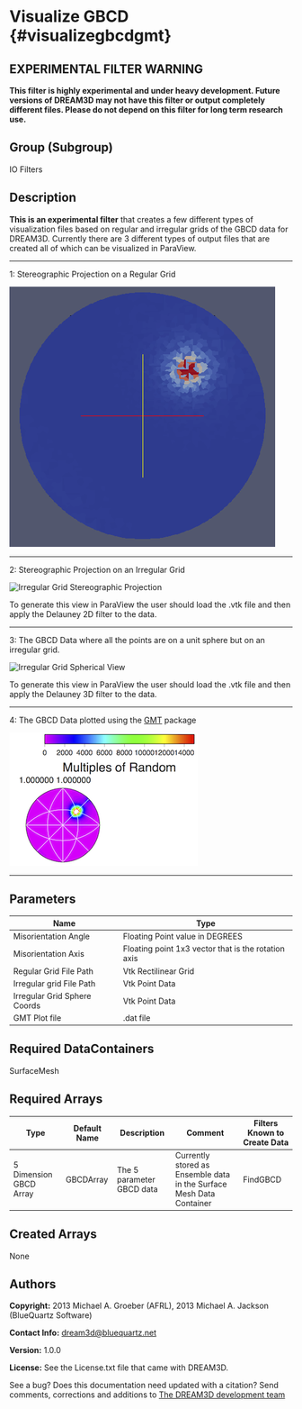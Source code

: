 Visualize GBCD {#visualizegbcdgmt}
======

## EXPERIMENTAL FILTER WARNING ##

__This filter is highly experimental and under heavy development. Future versions of DREAM3D may not have this filter or output completely different files. Please do not depend on this filter for long term research use.__

## Group (Subgroup) ##
IO Filters

## Description ##

**This is an experimental filter** that creates a few different types of visualization files based on regular and irregular grids of the GBCD data for DREAM3D. Currently there are 3 different types of output files that are created all of which can be visualized in ParaView.

-----

1: Stereographic Projection on a Regular Grid

![Regular Grid Stereographic Projection](VizGBCD_RegularGrid.png)

-----

2: Stereographic Projection on an Irregular Grid

![Irregular Grid Stereographic Projection](VizGBCD_IrregularGrid.png)

To generate this view in ParaView the user should load the .vtk file and then apply the Delauney 2D filter to the data.

-----

3: The GBCD Data where all the points are on a unit sphere but on an irregular grid.

![Irregular Grid Spherical View](VizGBCD_Spherical.png)

To generate this view in ParaView the user should load the .vtk file and then apply the Delauney 3D filter to the data.

-----

4: The GBCD Data plotted using the [GMT](http://gmt.soest.hawaii.edu) package

![GMT Output of Data](GMT_GBCD_Plot.png)

------------

## Parameters ##

| Name | Type |
|------|------|
| Misorientation Angle | Floating Point value in DEGREES |
| Misorientation Axis | Floating point 1x3 vector that is the rotation axis |
| Regular Grid File Path | Vtk Rectilinear Grid |
|  Irregular grid  File Path | Vtk Point Data |
| Irregular Grid Sphere Coords | Vtk Point Data |
| GMT Plot file | .dat file |


## Required DataContainers ##

SurfaceMesh

## Required Arrays ##

| Type | Default Name | Description | Comment | Filters Known to Create Data |
|--------|--------------------|----------------|----------------|----------------------------------------|
| 5 Dimension GBCD Array | GBCDArray | The 5 parameter GBCD data | Currently stored as Ensemble data in the Surface Mesh Data Container | FindGBCD |



## Created Arrays ##

None

## Authors ##

**Copyright:** 2013 Michael A. Groeber (AFRL), 2013 Michael A. Jackson (BlueQuartz Software)

**Contact Info:** dream3d@bluequartz.net

**Version:** 1.0.0

**License:**  See the License.txt file that came with DREAM3D.




See a bug? Does this documentation need updated with a citation? Send comments, corrections and additions to [The DREAM3D development team](mailto:dream3d@bluequartz.net?subject=Documentation%20Correction)

